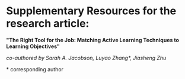 # Supplementary Resources for the research article: 

**"The Right Tool for the Job: Matching Active Learning Techniques to Learning Objectives"**

*co-authored by Sarah A. Jacobson, Luyao Zhang\*, Jiasheng Zhu*

\* corresponding author
